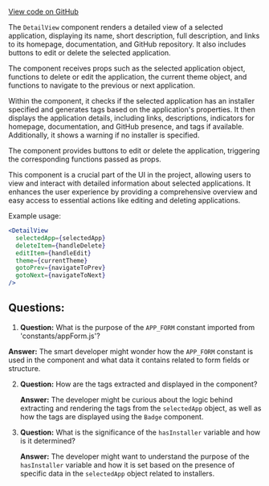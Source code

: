 [View code on GitHub](https://github.com/johan-weitner/chezmoi-ui.git/client/src/components/DetailView.jsx)

The `DetailView` component renders a detailed view of a selected application, displaying its name, short description, full description, and links to its homepage, documentation, and GitHub repository. It also includes buttons to edit or delete the selected application.

The component receives props such as the selected application object, functions to delete or edit the application, the current theme object, and functions to navigate to the previous or next application.

Within the component, it checks if the selected application has an installer specified and generates tags based on the application's properties. It then displays the application details, including links, descriptions, indicators for homepage, documentation, and GitHub presence, and tags if available. Additionally, it shows a warning if no installer is specified.

The component provides buttons to edit or delete the application, triggering the corresponding functions passed as props.

This component is a crucial part of the UI in the project, allowing users to view and interact with detailed information about selected applications. It enhances the user experience by providing a comprehensive overview and easy access to essential actions like editing and deleting applications.

Example usage:
```jsx
<DetailView
  selectedApp={selectedApp}
  deleteItem={handleDelete}
  editItem={handleEdit}
  theme={currentTheme}
  gotoPrev={navigateToPrev}
  gotoNext={navigateToNext}
/>
```
## Questions: 
 1. **Question:** What is the purpose of the `APP_FORM` constant imported from 'constants/appForm.js'?
   
   **Answer:** The smart developer might wonder how the `APP_FORM` constant is used in the component and what data it contains related to form fields or structure.

2. **Question:** How are the tags extracted and displayed in the component?
   
   **Answer:** The developer might be curious about the logic behind extracting and rendering the tags from the `selectedApp` object, as well as how the tags are displayed using the `Badge` component.

3. **Question:** What is the significance of the `hasInstaller` variable and how is it determined?
   
   **Answer:** The developer might want to understand the purpose of the `hasInstaller` variable and how it is set based on the presence of specific data in the `selectedApp` object related to installers.